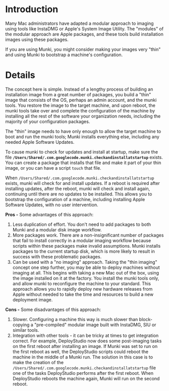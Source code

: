 # Introduction #

Many Mac administrators have adapted a modular approach to imaging using tools like InstaDMG or Apple's System Image Utility. The "modules" of the modular approach are Apple packages, and these tools build installation images using these packages.

If you are using Munki, you might consider making your images very "thin" and using Munki to bootstrap a machine's configuration.


# Details #

The concept here is simple. Instead of a lengthy process of building an installation image from a great number of packages, you build a "thin" image that consists of the OS, perhaps an admin account, and the munki tools. You restore the image to the target machine, and upon reboot, the munki tools take over and complete the configuration of the machine by installing all the rest of the software your organization needs, including the majority of your configuration packages.

The "thin" image needs to have only enough to allow the target machine to boot and run the munki tools; Munki installs everything else, including any needed Apple Software Updates.

To cause munki to check for updates and install at startup, make sure the file **`/Users/Shared/.com.googlecode.munki.checkandinstallatstartup`** exists. You can create a package that installs that file and make it part of your thin image, or you can have a script `touch` that file.

When `/Users/Shared/.com.googlecode.munki.checkandinstallatstartup` exists, munki will check for and install updates. If a reboot is required after installing updates, after the reboot, munki will check and install again, continuing until there are no updates to be installed. This allows you to bootstrap the configuration of a machine, including installing Apple Software Updates, with no user intervention.

**Pros -** Some advantages of this approach:

  1. Less duplication of effort. You don't need to add packages to both Munki and a modular disk image workflow.
  1. More packages work. There are a non-insignificant number of packages that fail to install correctly in a modular imaging workflow because scripts within these packages make invalid assumptions. Munki installs packages to the current startup disk, which is more likely to result in success with these problematic packages.
  1. Can be used with a "no imaging" approach. Taking the "thin imaging" concept one step further, you may be able to deploy machines without imaging at all. This begins with taking a new Mac out of the box, using the image installed on it at the factory. You install the munki tools only, and allow munki to reconfigure the machine to your standard. This approach allows you to rapidly deploy new hardware releases from Apple without needed to take the time and resources to build a new deployment image.

**Cons -** Some disadvantages of this approach:

  1. Slower. Configuring a machine this way is much slower than block-copying a "pre-compiled" modular image built with InstaDMG, SIU or similar tools.
  1. Integration with other tools - it can be tricky at times to get integration correct. For example, DeployStudio now does some post-imaging tasks on the first reboot after installing an image. If Munki was set to run on the first reboot as well, the DeployStudio scripts could reboot the machine in the middle of a Munki run. The solution in this case is to make the creation of the `/Users/Shared/.com.googlecode.munki.checkandinstallatstartup` file one of the tasks DeployStudio performs after the first reboot. When DeployStudio reboots the machine again, Munki will run on the second reboot.